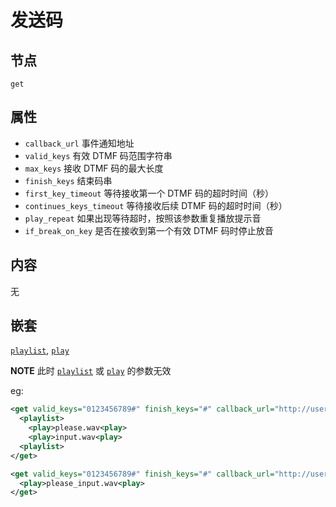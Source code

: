 # 发送码

## 节点
```
get
```

## 属性
- `callback_url`            事件通知地址
- `valid_keys`              有效 DTMF 码范围字符串
- `max_keys`                接收 DTMF 码的最大长度
- `finish_keys`             结束码串
- `first_key_timeout`       等待接收第一个 DTMF 码的超时时间（秒）
- `continues_keys_timeout`  等待接收后续 DTMF 码的超时时间（秒）
- `play_repeat`             如果出现等待超时，按照该参数重复播放提示音
- `if_break_on_key`         是否在接收到第一个有效 DTMF 码时停止放音

## 内容
无

## 嵌套
[`playlist`](play.md), [`play`](play.md)

**NOTE** 此时 [`playlist`](play.md) 或 [`play`](play.md) 的参数无效

eg:

```xml
<get valid_keys="0123456789#" finish_keys="#" callback_url="http://userhost/event.php?type=dtmf">
  <playlist>
    <play>please.wav<play>
    <play>input.wav<play>
  <playlist>
</get>
```

```xml
<get valid_keys="0123456789#" finish_keys="#" callback_url="http://userhost/event.php?type=dtmf">
  <play>please_input.wav<play>
</get>
```
